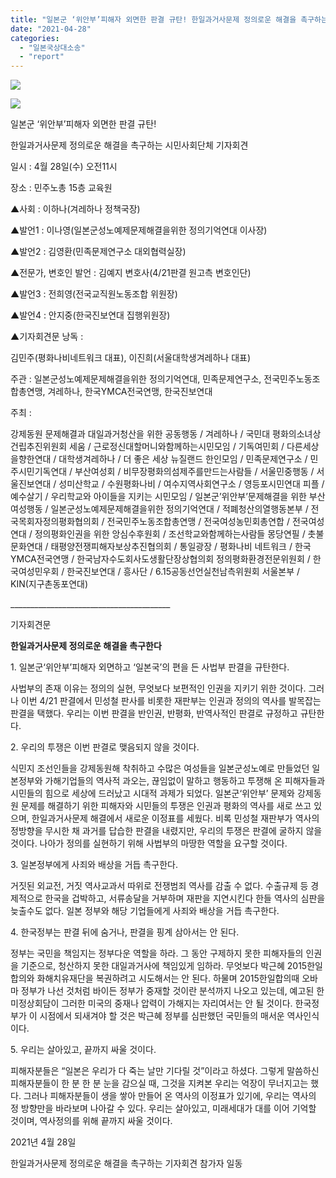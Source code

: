 ```yaml
---
title: "일본군 ‘위안부’피해자 외면한 판결 규탄! 한일과거사문제 정의로운 해결을 촉구하는 시민사회단체 기자회견"
date: "2021-04-28"
categories: 
  - "일본국상대소송"
  - "report"
---
```


![](https://womenandwar.net/kr/wp-content/uploads/2021/04/IMG_7698-1024x683.jpg)

![](https://womenandwar.net/kr/wp-content/uploads/2021/04/IMG_7733-1024x682.jpg)

일본군 ‘위안부’피해자 외면한 판결 규탄!

한일과거사문제 정의로운 해결을 촉구하는 시민사회단체 기자회견

일시 : 4월 28일(수) 오전11시

장소 : 민주노총 15층 교육원

▲사회 : 이하나(겨레하나 정책국장)

▲발언1 : 이나영(일본군성노예제문제해결을위한 정의기억연대 이사장)

▲발언2 : 김영환(민족문제연구소 대외협력실장)

▲전문가, 변호인 발언 : 김예지 변호사(4/21판결 원고측 변호인단)

▲발언3 : 전희영(전국교직원노동조합 위원장)

▲발언4 : 안지중(한국진보연대 집행위원장)

▲기자회견문 낭독 :

김민주(평화나비네트워크 대표), 이진희(서울대학생겨레하나 대표)

주관 : 일본군성노예제문제해결을위한 정의기억연대, 민족문제연구소, 전국민주노동조합총연맹, 겨레하나, 한국YMCA전국연맹, 한국진보연대

주최 :

강제동원 문제해결과 대일과거청산을 위한 공동행동 / 겨레하나 / 국민대 평화의소녀상 건립추진위원회 세움 / 근로정신대할머니와함께하는시민모임 / 기독여민회 / 다른세상을향한연대 / 대학생겨레하나 / 더 좋은 세상 뉴질랜드 한인모임 / 민족문제연구소 / 민주시민기독연대 / 부산여성회 / 비무장평화의섬제주를만드는사람들 / 서울민중행동 / 서울진보연대 / 성미산학교 / 수원평화나비 / 여수지역사회연구소 / 영등포시민연대 피플 / 예수살기 / 우리학교와 아이들을 지키는 시민모임 / 일본군’위안부’문제해결을 위한 부산여성행동 / 일본군성노예제문제해결을위한 정의기억연대 / 적폐청산의열행동본부 / 전국목회자정의평화협의회 / 전국민주노동조합총연맹 / 전국여성농민회총연합 / 전국여성연대 / 정의평화인권을 위한 앙심수후원회 / 조선학교와함께하는사람들 몽당연필 / 촛불문화연대 / 태평양전쟁피해자보상추진협의회 / 통일광장 / 평화나비 네트워크 / 한국YMCA전국연맹 / 한국남자수도회사도생활단장상협의회 정의평화환경전문위원회 / 한국여성민우회 / 한국진보연대 / 흥사단 / 6.15공동선언실천남측위원회 서울본부 / KIN(지구촌동포연대)

\_\_\_\_\_\_\_\_\_\_\_\_\_\_\_\_\_\_\_\_\_\_\_\_\_\_\_\_\_\_\_\_\_\_\_\_\_\_\_\_

기자회견문

**한일과거사문제 정의로운 해결을 촉구한다**

1\. 일본군‘위안부’피해자 외면하고 ‘일본국’의 편을 든 사법부 판결을 규탄한다.

사법부의 존재 이유는 정의의 실현, 무엇보다 보편적인 인권을 지키기 위한 것이다. 그러나 이번 4/21 판결에서 민성철 판사를 비롯한 재판부는 인권과 정의의 역사를 발목잡는 판결을 택했다. 우리는 이번 판결을 반인권, 반평화, 반역사적인 판결로 규정하고 규탄한다.

2\. 우리의 투쟁은 이번 판결로 맺음되지 않을 것이다.

식민지 조선인들을 강제동원해 착취하고 수많은 여성들을 일본군성노예로 만들었던 일본정부와 가해기업들의 역사적 과오는, 끊임없이 말하고 행동하고 투쟁해 온 피해자들과 시민들의 힘으로 세상에 드러났고 시대적 과제가 되었다. 일본군‘위안부’ 문제와 강제동원 문제를 해결하기 위한 피해자와 시민들의 투쟁은 인권과 평화의 역사를 새로 쓰고 있으며, 한일과거사문제 해결에서 새로운 이정표를 세웠다. 비록 민성철 재판부가 역사의 정방향을 무시한 채 과거를 답습한 판결을 내렸지만, 우리의 투쟁은 판결에 굴하지 않을 것이다. 나아가 정의를 실현하기 위해 사법부의 마땅한 역할을 요구할 것이다.

3\. 일본정부에게 사죄와 배상을 거듭 촉구한다.

거짓된 외교전, 거짓 역사교과서 따위로 전쟁범죄 역사를 감출 수 없다. 수출규제 등 경제적으로 한국을 겁박하고, 서류송달을 거부하며 재판을 지연시킨다 한들 역사의 심판을 늦출수도 없다. 일본 정부와 해당 기업들에게 사죄와 배상을 거듭 촉구한다.

4\. 한국정부는 판결 뒤에 숨거나, 판결을 핑계 삼아서는 안 된다.

정부는 국민을 책임지는 정부다운 역할을 하라. 그 동안 구제하지 못한 피해자들의 인권을 기준으로, 청산하지 못한 대일과거사에 책임있게 임하라. 무엇보다 박근혜 2015한일합의와 화해치유재단을 복권하려고 시도해서는 안 된다. 하물며 2015한일합의때 오바마 정부가 나선 것처럼 바이든 정부가 중재할 것이란 분석까지 나오고 있는데, 예고된 한미정상회담이 그러한 미국의 중재나 압력이 가해지는 자리여서는 안 될 것이다. 한국정부가 이 시점에서 되새겨야 할 것은 박근혜 정부를 심판했던 국민들의 매서운 역사인식이다.

5\. 우리는 살아있고, 끝까지 싸울 것이다.

피해자분들은 “일본은 우리가 다 죽는 날만 기다릴 것”이라고 하셨다. 그렇게 말씀하신 피해자분들이 한 분 한 분 눈을 감으실 때, 그것을 지켜본 우리는 억장이 무너지고는 했다. 그러나 피해자분들이 생을 쌓아 만들어 온 역사의 이정표가 있기에, 우리는 역사의 정 방향만을 바라보며 나아갈 수 있다. 우리는 살아있고, 미래세대가 대를 이어 기억할 것이며, 역사정의를 위해 끝까지 싸울 것이다.

2021년 4월 28일

한일과거사문제 정의로운 해결을 촉구하는 기자회견 참가자 일동

